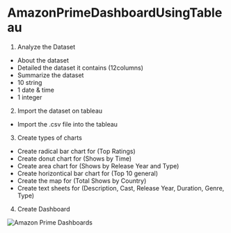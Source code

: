 # AmazonPrimeDashboardUsingTableau
1. Analyze the Dataset

- About the dataset
- Detailed the dataset it contains (12columns)
- Summarize the dataset
 - 10 string
 - 1 date & time
 - 1 integer

2. Import the dataset on tableau

- Import the .csv file into the tableau

3. Create types of charts

- Create radical bar chart for (Top Ratings)
- Create donut chart for (Shows by Time)
- Create area chart for (Shows by Release Year and Type)
- Create horizontical bar chart for (Top 10 general)
- Create the map for (Total Shows by Country)
- Create text sheets for (Description, Cast, Release Year, Duration, Genre, Type)

4. Create Dashboard

![Amazon Prime Dashboards](https://github.com/GowthamMurugan07/AmazonPrimeDashboardUsingTableau/assets/132330998/41e056ed-1cdd-432f-95e1-7aa95a8d93db)

